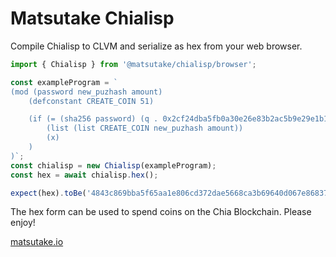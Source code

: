 # Matsutake Chialisp

Compile Chialisp to CLVM and serialize as hex from your web browser.

```TypeScript
import { Chialisp } from '@matsutake/chialisp/browser';

const exampleProgram = `
(mod (password new_puzhash amount)
    (defconstant CREATE_COIN 51)

    (if (= (sha256 password) (q . 0x2cf24dba5fb0a30e26e83b2ac5b9e29e1b161e5c1fa7425e73043362938b9824))
        (list (list CREATE_COIN new_puzhash amount))
        (x)
    )
)`;
const chialisp = new Chialisp(exampleProgram);
const hex = await chialisp.hex();

expect(hex).toBe('4843c869bba5f65aa1e806cd372dae5668ca3b69640d067e86837ca96b324e71');
```

The hex form can be used to spend coins on the Chia Blockchain. Please enjoy!

[matsutake.io](https://www.matsutake.io)